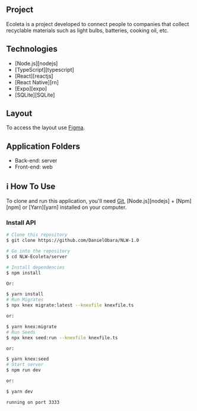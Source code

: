 ## Project

Ecoleta is a project developed to connect people to companies that collect recyclable materials such as light bulbs, batteries, cooking oil, etc.

## Technologies

- [Node.js][nodejs]
- [TypeScript][typescript]
- [React][reactjs]
- [React Native][rn]
- [Expo][expo]
- [SQLite][SQLite]

## Layout

To access the layout use [Figma](https://www.figma.com/file/1SxgOMojOB2zYT0Mdk28lB/).

## Application Folders
- Back-end: server
- Front-end: web

## :information_source: How To Use

To clone and run this application, you'll need [Git](https://git-scm.com), [Node.js][nodejs] + [Npm][npm] or [Yarn][yarn] installed on your computer.


### Install API

```bash
# Clone this repository
$ git clone https://github.com/DanielObara/NLW-1.0

# Go into the repository
$ cd NLW-Ecoleta/server

# Install dependencies
$ npm install

Or:

$ yarn install
# Run Migrates
$ npx knex migrate:latest --knexfile knexfile.ts

or:

$ yarn knex:migrate
# Run Seeds
$ npx knex seed:run --knexfile knexfile.ts

or:

$ yarn knex:seed
# Start server
$ npm run dev

or:

$ yarn dev

running on port 3333
```